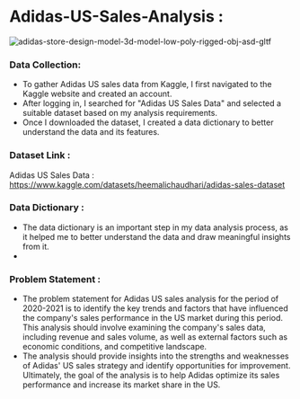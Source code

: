 # Adidas-US-Sales-Analysis :
![adidas-store-design-model-3d-model-low-poly-rigged-obj-asd-gltf](https://user-images.githubusercontent.com/98810351/235490784-6532023e-4236-4a23-8f52-66c51661bead.jpg)

### Data Collection:
- To gather Adidas US sales data from Kaggle, I first navigated to the Kaggle website and created an account. 
- After logging in, I searched for "Adidas US Sales Data" and selected a suitable dataset based on my analysis requirements. 
- Once I downloaded the dataset, I created a data dictionary to better understand the data and its features.

### Dataset Link :
Adidas US Sales Data : https://www.kaggle.com/datasets/heemalichaudhari/adidas-sales-dataset
### Data Dictionary :
- The data dictionary is an important step in my data analysis process, as it helped me to better understand the data and draw meaningful insights from it.
-




### Problem Statement :
- The problem statement for Adidas US sales analysis for the period of 2020-2021 is to identify the key trends and factors that have influenced the company's sales performance in the US market during this period. This analysis should involve examining the company's sales data, including revenue and sales volume, as well as external factors such as economic conditions, and competitive landscape.
-  The analysis should provide insights into the strengths and weaknesses of Adidas' US sales strategy and identify opportunities for improvement. Ultimately, the goal of the analysis is to help Adidas optimize its sales performance and increase its market share in the US.
